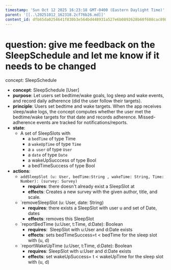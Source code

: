 ```yaml
---
timestamp: 'Sun Oct 12 2025 16:23:18 GMT-0400 (Eastern Daylight Time)'
parent: '[[..\20251012_162318.2cf76b26.md]]'
content_id: dfb65da0254641f830b3e564bd448931a527e6b0892628b60f608cac89888134
---
```


# question: give me feedback on the SleepSchedule and let me know if it needs to be changed

concept: SleepSchedule

* **concept**: SleepSchedule \[User]
* **purpose**: Let users set bedtime/wake goals, log sleep and wake events, and record daily adherence (did the user follow their targets).
* **principle**: Users set bedtime and wake targets. When the app receives sleep/wake logs, the concept computes whether the user met the bedtime/wake targets for that date and records adherence. Missed-adherence events are tracked for notifications/reports.
* **state**:
  * A set of SleepSlots with
    * a `bedTime` of type Time
    * a `wakeUpTime` of type `Time`
    * a `a user` of type `User`
    * a `date` of type `Date`
    * a wakeUpSucccess of type Bool
    * a bedTimeSuccess of type Bool
* **actions**:
  * `addSleepSlot (u: User, bedTime:String , wakeTime: String, Time: Number): (survey: Survey)`
    * **requires**: there doesn't already exist a SleepSlot at
    * **effects**: Creates a new survey with the given author, title, and scale.
  * \`removeSleepSlot (u: User, date: String)
    * **requires**: there exists a SleepSlot with user u and set of Date, dates
    * **effects**: removes this SleepSlot
  * \`reportBedTime (u:User, t:Time, d:Date): Boolean
    * **requires**:  SleepSlot with u:User and d:Date exists
    * **effects**: sets bedTimeSuccess=t < bedTime for the sleep slot with (u, d)
  * \`reportWakeUpTime (u:User, t:Time, d:Date): Boolean
    * **requires**: SleepSlot with u:User and d:Date exists
    * **effects**: set wakeUpSuccess= t < wakeUpTime for the sleep slot with (u, d)
